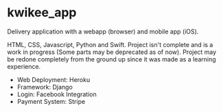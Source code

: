 # kwikee_app
Delivery application with a webapp (browser) and mobile app (iOS).

HTML, CSS, Javascript, Python and Swift. Project isn't complete and is a work in progress (Some parts may be deprecated as of now). Project may be redone completely from the ground up since it was made as a learning experience.

- Web Deployment: Heroku
- Framework: Django
- Login: Facebook Integration
- Payment System: Stripe
